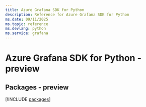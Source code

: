 ```yaml
---
title: Azure Grafana SDK for Python
description: Reference for Azure Grafana SDK for Python
ms.date: 09/11/2025
ms.topic: reference
ms.devlang: python
ms.service: grafana
---
```

# Azure Grafana SDK for Python - preview
## Packages - preview
[!INCLUDE [packages](grafana-index.md)]